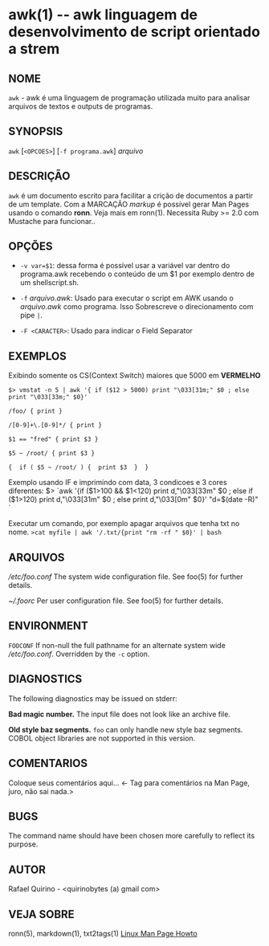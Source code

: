 awk(1) -- awk linguagem de desenvolvimento de script orientado a strem 
===============================================

NOME
----

`awk` - awk é uma linguagem de programação utilizada muito para analisar arquivos de textos e outputs de programas.

SYNOPSIS
--------

`awk` [`<OPCOES>`] [`-f programa.awk`] *arquivo*

DESCRIÇÃO
---------

`awk` é um documento escrito para facilitar a crição de documentos a partir de um template.
Com a MARCAÇÃO *markup* é possível gerar Man Pages usando o comando **ronn**. Veja mais em ronn(1).
Necessita Ruby >= 2.0 com Mustache para funcionar..

OPÇÕES
------

* `-v var=$1`:
  dessa forma é possível usar a variável var dentro do programa.awk recebendo o conteúdo de um $1 por exemplo dentro de um shellscript.sh.

* `-f` *arquivo.awk*:
  Usado para executar o script em AWK usando o *arquivo.awk* como programa. Isso
  Sobrescreve o direcionamento com pipe `|`.
* `-F <CARACTER>`:
	Usado para indicar o Field Separator


EXEMPLOS
--------

Exibindo somente os CS(Context Switch) maiores que 5000 em **VERMELHO**

   `$> vmstat -n 5 | awk '{ if ($12 > 5000) print "\033[31m;" $0 ; else print "\033[33m;" $0}'`



`/foo/ { print }`


`/[0-9]+\.[0-9]*/ { print }`


`$1 == "fred" { print $3 }`


`$5 ~ /root/ { print $3 }`


`{ 
  if ( $5 ~ /root/ ) { 
          print $3 
  } 
}`




   Exemplo usando IF e imprimindo com data, 3 condicoes e 3 cores diferentes:
$> `awk '{if ($1>100 && $1<120) print d,"\033[33m" $0 ; else if ($1>120) print d,"\033[31m" $0 ; else print d,"\033[0m" $0}' "d=$(date -R)" `

Executar um comando, por exemplo apagar arquivos que tenha txt no nome.
	`>cat myfile | awk '/.txt/{print "rm -rf " $0}' | bash`



ARQUIVOS
--------


*/etc/foo.conf*
  The system wide configuration file. See foo(5) for further details.

*~/.foorc*
  Per user configuration file. See foo(5) for further details.

ENVIRONMENT
-----------

`FOOCONF`
  If non-null the full pathname for an alternate system wide */etc/foo.conf*.
  Overridden by the `-c` option.

DIAGNOSTICS
-----------

The following diagnostics may be issued on stderr:

**Bad magic number.**
  The input file does not look like an archive file.

**Old style baz segments.**
  `foo` can only handle new style baz segments. COBOL object libraries are not
  supported in this version.

COMENTARIOS
-----------

Coloque seus comentários aqui...
<- Tag para comentários na Man Page, juro, não sai nada.>

BUGS
----

The command name should have been chosen more carefully to reflect its
purpose.

AUTOR
-----

Rafael Quirino - <quirinobytes (a) gmail com>

VEJA SOBRE
----------

ronn(5), markdown(1), txt2tags(1) [Linux Man Page Howto](
http://www.schweikhardt.net/man_page_howto.html)
